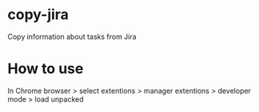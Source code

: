 # copy-jira
Copy information about tasks from Jira

# How to use
In Chrome browser > select extentions > manager extentions > developer mode > load unpacked
